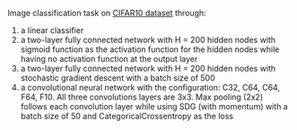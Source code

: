 Image classification task on [CIFAR10 dataset](https://www.cs.toronto.edu/~kriz/cifar.html) through:
  1) a linear classifier 
  2) a two-layer fully connected network with H = 200 hidden nodes with sigmoid function as the activation function for the hidden nodes while having no activation function at the output layer
  3) a two-layer fully connected network with H = 200 hidden nodes with stochastic gradient descent with a batch size of 500
  4) a convolutional neural network with the configuration: C32, C64, C64, F64, F10. All three convolutions layers are 3x3. Max pooling (2x2) follows each convolution layer while using SDG (with momentum) with a batch size of 50 and CategoricalCrossentropy as the loss
